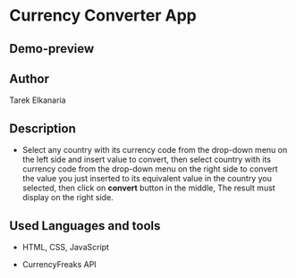# Currency Converter App

## Demo-preview

## Author

Tarek Elkanaria

## Description

- Select any country with its currency code from the drop-down menu on the left side and insert value to convert, then select country with its currency code from the drop-down menu on the right side to convert the value you just inserted to its equivalent value in the country you selected, then click on **convert** button in the middle, The result must display on the right side.

## Used Languages and tools

- HTML, CSS, JavaScript

- CurrencyFreaks API
